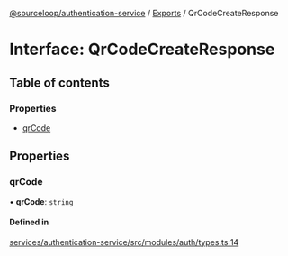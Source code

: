 [@sourceloop/authentication-service](../README.md) / [Exports](../modules.md) / QrCodeCreateResponse

# Interface: QrCodeCreateResponse

## Table of contents

### Properties

- [qrCode](QrCodeCreateResponse.md#qrcode)

## Properties

### qrCode

• **qrCode**: `string`

#### Defined in

[services/authentication-service/src/modules/auth/types.ts:14](https://github.com/sourcefuse/loopback4-microservice-catalog/blob/93a7f917/services/authentication-service/src/modules/auth/types.ts#L14)
